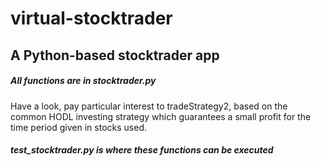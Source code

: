 # virtual-stocktrader
## A Python-based stocktrader app

##### All functions are in stocktrader.py

 Have a look, pay particular interest to tradeStrategy2, based on the common HODL investing strategy which guarantees a small profit
 for the time period given in stocks used.

##### test_stocktrader.py is where these functions can be executed
